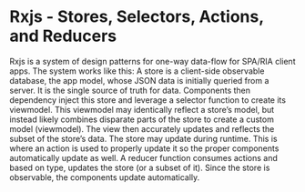 # Rxjs - Stores, Selectors, Actions, and Reducers

Rxjs is a system of design patterns for one-way data-flow for SPA/RIA client apps. The system works like this:
A store is a client-side observable database, the app model, whose JSON data is initially queried from a server. It is the single source of truth for data.
Components then dependency inject this store and leverage a selector function to create its viewmodel. This viewmodel may identically reflect a store’s model, but instead likely combines disparate parts of the store to create a custom model (viewmodel). The view then accurately updates and reflects the subset of the store’s data.
The store may update during runtime. This is where an action is used to properly update it so the proper components automatically update as well.
A reducer function consumes actions and based on type, updates the store (or a subset of it).
Since the store is observable, the components update automatically.
